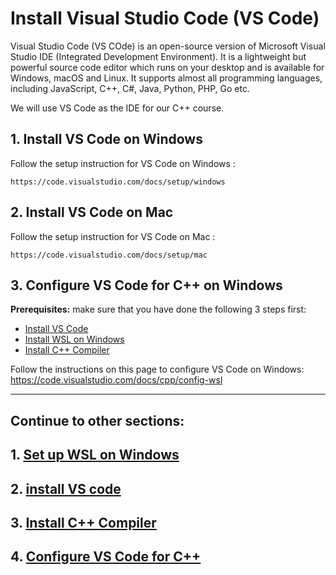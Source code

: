 # Install Visual Studio Code (VS Code)

Visual Studio Code (VS COde) is an open-source version of Microsoft Visual Studio IDE (Integrated Development Environment).  It is a lightweight but powerful source code editor which runs on your desktop and is available for Windows, macOS and Linux.   It supports almost all programming languages, including JavaScript, C++, C#, Java, Python, PHP, Go etc.

We will use VS Code as the IDE for our C++ course.

## 1. Install VS Code on Windows
Follow the setup instruction for VS Code on Windows :

    https://code.visualstudio.com/docs/setup/windows

## 2. Install VS Code on Mac
Follow the setup instruction for VS Code on Mac :

    https://code.visualstudio.com/docs/setup/mac


## 3. Configure VS Code for C++ on Windows
**Prerequisites:**
make sure that you have done the following 3 steps first:

- [Install VS Code](#1.2_install_VS_Code.md)
- [Install WSL on Windows](1.1_install_WSL_on_Windows.md)
- [Install C++ Compiler](#1.3_install_C++_compiler.md)

Follow the instructions on this page to configure VS Code on Windows:
https://code.visualstudio.com/docs/cpp/config-wsl

<hr>

## Continue to other sections:
## 1. [Set up WSL on Windows](#1.1_install_WSL_on_Windows.md)
## 2. [install VS code](#1.2_install_VS_Code.md)
## 3. [Install C++ Compiler](#1.3_installC++_compiler.md)
## 4. [Configure VS Code for C++](#1.4_config_vs_code.md)